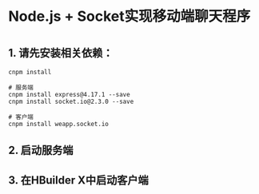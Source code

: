 # Node.js + Socket实现移动端聊天程序

# 

## 1. 请先安装相关依赖：

```
cnpm install

# 服务端
cnpm install express@4.17.1 --save
cnpm install socket.io@2.3.0 --save

# 客户端
cnpm install weapp.socket.io
```

## 2. 启动服务端

## 3. 在HBuilder X中启动客户端
